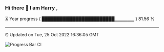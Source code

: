 ### Hi there 👋 I am Harry , 

⏳ Year progress { ████████████████████████▁▁▁▁▁▁ } 81.56 %

---

⏰ Updated on Tue, 25 Oct 2022 16:36:05 GMT

![Progress Bar CI](https://github.com/duykhang68/duykhang68/workflows/Progress%20Bar%20CI/badge.svg)
